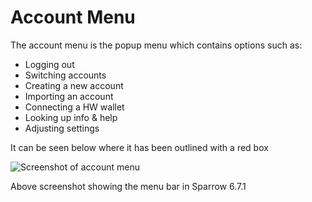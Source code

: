 # Account Menu

The account menu is the popup menu which contains options such as:
 - Logging out
 - Switching accounts
 - Creating a new account
 - Importing an account
 - Connecting a HW wallet
 - Looking up info & help
 - Adjusting settings
 
 It can be seen below where it has been outlined with a red box
 
 ![Screenshot of account menu](https://i.imgur.com/xpkfIuR.png) 
 
 Above screenshot showing the menu bar in Sparrow 6.7.1
 
   


